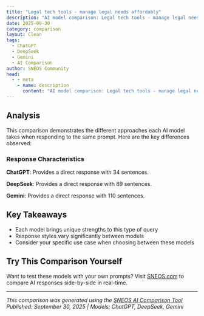 ```yaml
---
title: "Legal tech tools - manage legal needs affordably"
description: "AI model comparison: Legal tech tools - manage legal needs affordably..."
date: 2025-09-30
category: comparison
layout: Clean
tags:
  - ChatGPT
  - DeepSeek
  - Gemini
  - AI Comparison
author: SNEOS Community
head:
  - - meta
    - name: description
      content: "AI model comparison: Legal tech tools - manage legal needs affordably..."
---
```


<ChatComparison
  title="Legal tech tools - manage legal needs affordably"
  prompt="Legal tech tools - manage legal needs affordably"
  :responses='{"ChatGPT": "Certainly! Here\u2019s an overview of legal tech tools that can help manage legal needs affordably:\n\n### Affordable Legal Tech Tools to Manage Legal Needs\n\n1. **Document Automation \u0026 Management**\n - **DocuSign**: Electronic signature tool to sign and manage contracts quickly and securely.\n - **LawDepot**: Create legal documents and contracts using customizable templates.\n - **Clio Manage**: Practice management software with document storage and workflow automation.\n - **Rocket Lawyer**: Provides templates for various legal documents and online legal advice.\n\n2. **Legal Research**\n - **Casetext**: AI-powered legal research platform offering affordable access to case law.\n - **Fastcase**: Provides comprehensive databases of case law and statutes at lower costs than traditional services.\n\n3. **Contract Review \u0026 Analysis**\n - **Kira Systems**: Uses AI to extract and analyze contract clauses.\n - **LawGeex**: Automates contract review to identify risk and compliance issues affordably.\n - **Luminance**: AI-driven contract analysis tool that highlights key terms and risks.\n\n4. **Practice Management Software**\n - **MyCase**: Affordable legal practice management, billing, and client communication platform.\n - **PracticePanther**: Manages cases, billing, and client intake efficiently.\n - **Zola Suite**: Cloud-based legal practice management with integrated email, billing, and document management.\n\n5. **Billing and Invoicing**\n - **TimeSolv**: Time tracking and billing solution tailored for law firms.\n - **Bill4Time**: Simplifies invoicing, time tracking, and expense management.\n\n6. **Client Communication \u0026 Collaboration**\n - **Clio Connect**: Secure client portal for sharing documents and messages.\n - **Lawcus**: Workflow and communication platform with built-in client portal.\n\n7. **Online Legal Services \u0026 Virtual Law Firms**\n - **LegalZoom**: Affordable legal services for startups, trademarks, and business formation.\n - **UpCounsel**: Connects you with freelance lawyers for cost-effective legal help.\n\n8. **Compliance \u0026 Risk Management**\n - **ComplyAdvantage**: AML and regulatory compliance tools.\n - **Onna**: Data compliance and e-discovery platform.\n\n### Tips for Using Legal Tech Affordably\n- Opt for cloud-based subscription services to avoid upfront costs.\n- Use tiered pricing plans to start with basic features and upgrade only if needed.\n- Leverage free trials and demos to test the tools before committing.\n- Combine multiple tools strategically to cover different legal needs without overspending.\n\n---\n\nIf you have specific legal needs or want recommendations tailored to your practice size or industry, feel free to ask!", "DeepSeek": "Of course. This is an excellent and growing area. The key is understanding which tools are for **you** (a consumer or small business) and which are for **legal professionals**.\n\nHere\u2019s a comprehensive guide to legal tech tools that help manage legal needs affordably, broken down by category and use case.\n\n---\n\n### **Part 1: For Individuals \u0026 Small Businesses (DIY \u0026 Guided Help)**\n\nThese tools are designed for non-lawyers to handle common legal matters without the high cost of a traditional law firm.\n\n#### **1. Document Creation \u0026 Automation**\nIdeal for creating standard legal documents quickly and correctly.\n\n* **LegalZoom:** The most well-known. Good for LLC formation, wills, trademarks, and basic business contracts. They also offer attorney consultations.\n* **Rocket Lawyer:** Similar to LegalZoom but often praised for its user-friendly interface and subscription model that provides ongoing access to document templates and legal advice.\n* **LawDepot:** A budget-friendly option for a wide variety of document templates, from power of attorney to rental agreements.\n* **HelloSign / DocuSign:** While not a creation tool, these e-signature platforms are essential for making digital agreements legally binding quickly.\n\n#### **2. Legal Research**\nUnderstanding the law and precedent without a law library.\n\n* **Nolo:** A pioneer in plain-English legal information. Their website has thousands of articles, FAQs, and books on virtually every legal topic for consumers and small businesses.\n* **Justia:** Offers a massive database of free case law, codes, regulations, and legal guides. Excellent for the curious individual or very small firm.\n* **FindLaw:** Another great free resource for understanding legal issues and finding lawyers.\n\n#### **3. Dispute Resolution \u0026 Demand Letters**\nTrying to resolve issues without filing a lawsuit.\n\n* **FairShake:** Specializes in helping consumers file claims against companies through arbitration, a common clause in many service agreements.\n* **PeopleClerk:** Helps you create and send professional demand letters and manage small claims court paperwork.\n\n#### **4. Traffic Ticket \u0026 Simple Citation Help**\n* **Off the Record (App):** Connects you with a traffic ticket lawyer to fight your ticket on your behalf, often for less than the cost of the ticket and without points on your license.\n\n#### **5. Intellectual Property Management**\n* **USPTO.gov:** The official source for trademark and patent searches and filings. While the process is complex, their guides and electronic filing system (TEAS) make it more accessible.\n* **Trademarkia:** A service that simplifies the trademark search and filing process with a user-friendly interface.\n\n#### **6. Online Notarization**\n* **Notarize:** Connect with a notary public online, 24/7. Legally binding in most states and incredibly convenient.\n\n---\n\n### **Part 2: For Legal Professionals \u0026 Law Firms**\n\nThese tools increase efficiency, which allows firms to offer more competitive pricing and alternative fee arrangements.\n\n#### **1. Practice Management (The All-in-One Suite)**\nThe operating system for a modern law firm.\n\n* **Clio:** The market leader. Manages clients, cases, documents, time tracking, billing, and reporting in one cloud-based platform.\n* **MyCase:** A strong competitor to Clio with an intuitive interface and great client communication portals.\n* **PracticePanther:** Known for its automation features and clean design.\n* **Smokeball:** Excellent for small firms, especially in practice areas like real estate and litigation, with strong document automation tied to forms.\n\n#### **2. Legal Research (Advanced)**\n* **Westlaw \u0026 LexisNexis:** The industry giants. Powerful but expensive. Essential for deep, comprehensive research.\n* **Casetext:** A disruptive, more affordable alternative powered by a great AI assistant (CARO AI) that helps find relevant case law faster.\n* **Fastcase:** Often offered as a free benefit through state bar associations, providing a solid database of case law and statutes.\n\n#### **3. Document Management \u0026 Automation**\n* **NetDocuments \u0026 iManage:** Enterprise-level cloud-based document management systems (DMS).\n* **HotDocs:** The gold standard for creating complex, dynamic document templates that auto-populate from a questionnaire.\n* **Woodpecker:** Integrates directly with Clio to automate document creation from within the practice management system.\n\n#### **4. E-Discovery**\nFor managing large volumes of digital evidence in litigation.\n\n* **Logikcull:** A simplified, user-friendly e-discovery platform that allows for easy uploading, processing, and reviewing of documents.\n* **Everlaw:** A modern, cloud-native platform known for its intuitive interface and powerful collaboration tools.\n\n#### **5. Contract Review \u0026 Analysis (AI-Powered)**\n* **Kira Systems \u0026 eBrevia:** Use Machine Learning to identify, extract, and analyze clauses in contracts during due diligence or contract review. Huge time-saver.\n* **LawGeex:** Automates the review of incoming contracts against a firm\u0027s pre-defined policy.\n\n---\n\n### **Part 3: The Game Changer - Generative AI for Law**\n\nThis is the newest frontier, with tools that can draft, summarize, and analyze text.\n\n* **GPT-4 / ChatGPT (with extreme caution):** Can be used for brainstorming, drafting initial emails, or summarizing complex text. **Major Caveat:** It is **not** a legal database, can \u0022hallucinate\u0022 (make up) cases and laws, and poses serious confidentiality risks. Never input client data.\n* **CoCounsel (by Casetext):** The first AI legal assistant that passed the bar exam. It\u0027s built specifically for lawyers to perform tasks like document review, legal research memos, deposition preparation, and contract analysis **reliably and securely**. This is the model for the future.\n* **Harvey AI:** An AI platform built in partnership with Allen \u0026 Overy, designed for elite legal reasoning and drafting for large law firms.\n\n### **How to Choose the Right Tool: A Quick Guide**\n\n1. **Identify Your Pain Point:** Are you overwhelmed with admin? Need a specific document? Spending too much time on research?\n2. **Budget:** Are you looking for a one-time fee, a monthly subscription, or an enterprise-level investment?\n3. **Security \u0026 Confidentiality:** For professionals, this is paramount. Ensure any tool you use is compliant with your jurisdiction\u0027s ethical rules (e.g., encrypts data, has a clear data policy).\n4. **Integration:** Does the new tool work with the software you already use? (e.g., does your practice management system integrate with your email and calendar?).\n5. **Ease of Use:** A powerful tool is useless if no one on your team will use it. Take advantage of free trials.\n\nThe legal tech landscape is empowering both consumers and lawyers to work smarter, making legal services more accessible and affordable than ever before.", "Gemini": "Okay, let\u0027s break down legal tech tools that can help manage legal needs affordably. We\u0027ll cover different categories, specific examples, and tips for choosing the right tools.\n\n**Why Legal Tech for Affordability?**\n\nLegal services can be expensive. Legal tech aims to:\n\n* **Automate tasks:** Reduce lawyer hours spent on repetitive work.\n* **Improve efficiency:** Streamline legal processes.\n* **Increase access:** Make legal information and services more accessible to a wider audience.\n* **Reduce overhead:** For lawyers, leading to potential cost savings for clients.\n* **Empower individuals:** Allow individuals and small businesses to handle some legal tasks themselves.\n\n**Categories of Affordable Legal Tech Tools:**\n\n1. **Document Automation \u0026 Generation:**\n\n * **What they do:** Create legal documents (contracts, wills, leases, etc.) by filling in templates with your specific information.\n * **Affordability factor:** Significantly cheaper than having a lawyer draft these documents from scratch.\n * **Examples:**\n * **LegalZoom:** Well-known for a wide range of document templates and legal services. Offer subscription plans and individual document purchases.\n * **Rocket Lawyer:** Similar to LegalZoom, offering document creation, legal advice, and attorney consultations. Subscription-based model.\n * **LawDepot:** Another provider of customizable legal documents and forms. Offers a variety of pricing options.\n * **DocuSign:** Not specifically for legal document creation, but crucial for securely signing and managing documents electronically. Offers free and paid plans.\n * **Jotform Sign:** Another e-signature platform that provides a more robust offering than DocuSign that also includes forms.\n\n * **Considerations:**\n * **Complexity:** These tools are best for straightforward legal needs.\n * **State-Specific Laws:** Ensure the templates are tailored to your state\u0027s laws.\n * **Review:** It\u0027s *always* a good idea to have a lawyer review important documents, even if you generate them using a template. Think of these tools as a starting point.\n\n2. **Legal Research:**\n\n * **What they do:** Provide access to legal statutes, case law, regulations, and secondary sources.\n * **Affordability factor:** More affordable alternatives to traditional (and very expensive) legal research platforms like Westlaw and LexisNexis.\n * **Examples:**\n * **Fastcase:** Offers comprehensive legal research at a lower price point than the industry giants. Often included as a member benefit with bar associations.\n * **Google Scholar:** A free resource for finding case law and legal articles. Useful for initial research, but may not be as comprehensive.\n * **Justia:** Provides free access to a wealth of legal information, including case law, statutes, and regulations.\n * **Casetext (now part of Thomson Reuters):** Aims to improve legal research efficiency with AI-powered tools. Potentially more affordable than traditional options, especially for specific research needs.\n\n * **Considerations:**\n * **Scope:** Make sure the database covers the jurisdictions and areas of law you need.\n * **Features:** Consider features like citators (to check if a case is still good law) and search filters.\n\n3. **Practice Management Software (for Lawyers, but benefits clients indirectly):**\n\n * **What they do:** Help lawyers manage their cases, clients, billing, and scheduling.\n * **Affordability factor:** By improving efficiency, these tools can help lawyers reduce their overhead and potentially offer lower fees.\n * **Examples:**\n * **Clio:** A popular cloud-based practice management platform.\n * **MyCase:** Another well-regarded option with features for case management, client communication, and billing.\n * **PracticePanther:** Offers a user-friendly interface and a range of features for small and medium-sized firms.\n * **Zola Suite:** An all-in-one legal practice management software with accounting, billing, and document management.\n * **Free or Low-Cost Options:** Some free or very low-cost options exist, but they may have limited features. Look for options that integrate with other tools you use.\n\n * **Considerations:**\n * **Scalability:** Choose a system that can grow with your practice.\n * **Integration:** Ensure it integrates with other tools you use (e.g., accounting software, email).\n\n4. **Online Dispute Resolution (ODR):**\n\n * **What they do:** Provide platforms for resolving disputes online through mediation, arbitration, or negotiation.\n * **Affordability factor:** Often much cheaper and faster than traditional litigation.\n * **Examples:**\n * **Modria:** Used by companies like eBay and PayPal to resolve customer disputes.\n * **Mediate.com:** A directory of mediators and a platform for online mediation.\n * **Arbitrate.com:** Provides a platform for online arbitration.\n * **Court-annexed ODR:** Many courts now offer online dispute resolution services.\n\n * **Considerations:**\n * **Suitability:** ODR is not appropriate for all types of disputes (e.g., complex legal issues or criminal cases).\n * **Enforceability:** Make sure any agreement reached through ODR is legally binding.\n\n5. **Legal Information \u0026 Education:**\n\n * **What they do:** Provide access to legal information, explanations of legal concepts, and educational resources.\n * **Affordability factor:** Empower individuals to understand their legal rights and options.\n * **Examples:**\n * **Nolo:** Offers a wide range of self-help legal books, articles, and software.\n * **FindLaw:** Provides free legal information, a lawyer directory, and other resources.\n * **Avvo:** Offers a lawyer directory, Q\u0026A forum, and legal guides.\n * **Public Libraries:** Often have legal research resources and sometimes offer free legal clinics.\n * **State Bar Associations:** Many state bar associations provide free legal information and referrals to lawyers.\n\n * **Considerations:**\n * **Accuracy:** Verify the information with reliable sources.\n * **Specificity:** General legal information may not apply to your specific situation.\n\n6. **AI-Powered Legal Tech:**\n\n * **What they do:** Use artificial intelligence to automate tasks, analyze documents, and provide legal insights.\n * **Affordability factor:** Can significantly improve efficiency and reduce the time lawyers spend on certain tasks.\n * **Examples:**\n * **ROSS Intelligence (acquired by Thomson Reuters):** AI-powered legal research platform.\n * **Kira Systems:** AI-powered contract analysis and review.\n * **CaseText\u0027s CARA:** AI-powered legal research assistant.\n * **DoNotPay:** A \u0022robot lawyer\u0022 that can help with various legal tasks, such as fighting parking tickets and suing in small claims court. (Use with caution and verify information).\n\n * **Considerations:**\n * **Accuracy:** AI is not perfect and can make mistakes. Always verify the results.\n * **Cost:** Some AI-powered legal tech tools can be expensive.\n\n**Tips for Choosing Affordable Legal Tech:**\n\n* **Identify Your Needs:** What specific legal problems are you trying to solve? Do you need document creation, legal research, or something else?\n* **Research and Compare:** Don\u0027t just choose the first tool you find. Compare features, pricing, and reviews.\n* **Look for Free Trials:** Many legal tech companies offer free trials. Take advantage of these to see if the tool is right for you.\n* **Consider Subscription Plans:** Subscription plans can be more affordable than paying for individual services.\n* **Check for Discounts:** Some companies offer discounts for students, non-profits, or members of certain organizations.\n* **Read Reviews:** See what other users have to say about the tool. Pay attention to both positive and negative reviews.\n* **Security:** Ensure the tool has adequate security measures to protect your sensitive legal data.\n* **Customer Support:** Choose a company that offers good customer support.\n* **Start Small:** Don\u0027t try to implement too many tools at once. Start with one or two that address your most pressing needs.\n* **Don\u0027t Replace a Lawyer Entirely (in most cases):** Legal tech tools can be helpful, but they are not a substitute for a qualified lawyer in all situations. Use them to supplement, not replace, legal advice. Think of them as tools to make your interactions with lawyers more efficient and informed.\n\n**Example Scenarios:**\n\n* **Small Business Starting Up:** Use LegalZoom or Rocket Lawyer to create basic contracts, terms of service, and privacy policies. Use a free legal information resource like FindLaw to understand basic legal requirements.\n* **Landlord with Rental Property:** Use a document automation tool to create lease agreements.\n* **Individual with a Simple Will:** Use a document automation tool to create a basic will, but have it reviewed by an attorney, especially if there are complex assets or family situations.\n* **Facing a Traffic Ticket:** Explore DoNotPay (with caution and verification) or research traffic laws in your state using a free legal research resource.\n\n**The Bottom Line:**\n\nLegal tech offers many opportunities to manage legal needs more affordably. By carefully researching your options and choosing the right tools, you can save time and money while still protecting your legal rights. Remember to prioritize accuracy, security, and the limitations of these tools, and don\u0027t hesitate to consult with a lawyer when necessary.\n"}' 
  published-date="22:46"
/>

## Analysis

This comparison demonstrates the different approaches each AI model takes when responding to the same prompt. Here are the key differences observed:

### Response Characteristics

**ChatGPT**: Provides a direct response with 34 sentences. 

**DeepSeek**: Provides a direct response with 89 sentences. 

**Gemini**: Provides a direct response with 110 sentences. 

## Key Takeaways

- Each model brings unique strengths to this type of query
- Response styles vary significantly between models
- Consider your specific use case when choosing between these models

## Try This Comparison Yourself

Want to test these models with your own prompts? Visit [SNEOS.com](https://sneos.com) to compare AI responses side-by-side in real-time.

---

*This comparison was generated using the [SNEOS AI Comparison Tool](https://sneos.com)*
*Published: September 30, 2025 | Models: ChatGPT, DeepSeek, Gemini*
